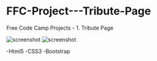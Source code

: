 # FFC-Project---Tribute-Page
Free Code Camp Projects - 1. Tribute Page

![screenshot](https://i.imgur.com/PtnpmsK.png)
![screenshot](https://i.imgur.com/4idquL5.png)

-Html5
-CSS3
-Bootstrap
